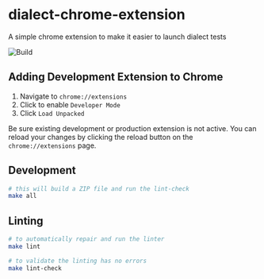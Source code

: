# dialect-chrome-extension
A simple chrome extension to make it easier to launch dialect tests

![Build](https://github.com/fzakaria/dialect-chrome-extension/workflows/Build/badge.svg?branch=master)

## Adding Development Extension to Chrome

1. Navigate to `chrome://extensions`
2. Click to enable `Developer Mode`
3. Click `Load Unpacked`

Be sure existing development or production extension is not active. You can reload your changes by clicking the reload button on the `chrome://extensions` page. 

## Development

```bash
# this will build a ZIP file and run the lint-check
make all
```

## Linting

```bash
# to automatically repair and run the linter
make lint

# to validate the linting has no errors
make lint-check
```
